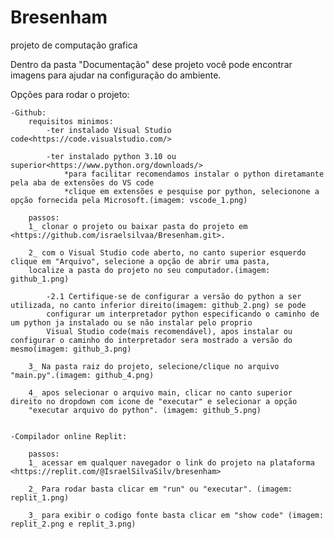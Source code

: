 # Bresenham
projeto de computação grafica


Dentro da pasta "Documentação" dese projeto você pode encontrar imagens para ajudar na configuração do ambiente.

Opções para rodar o projeto:

    -Github:
        requisitos minimos:
            -ter instalado Visual Studio code<https://code.visualstudio.com/>

            -ter instalado python 3.10 ou superior<https://www.python.org/downloads/>
                *para facilitar recomendamos instalar o python diretamante pela aba de extensões do VS code
                *clique em extensões e pesquise por python, selecionone a opção fornecida pela Microsoft.(imagem: vscode_1.png)

        passos:
        1_ clonar o projeto ou baixar pasta do projeto em <https://github.com/israelsilvaa/Bresenham.git>.

        2_ com o Visual Studio code aberto, no canto superior esquerdo clique em "Arquivo", selecione a opção de abrir uma pasta,
        localize a pasta do projeto no seu computador.(imagem: github_1.png)

            -2.1 Certifique-se de configurar a versão do python a ser utilizada, no canto inferior direito(imagem: github_2.png) se pode 
            configurar um interpretador python especificando o caminho de um python ja instalado ou se não instalar pelo proprio
            Visual Studio code(mais recomendável), apos instalar ou configurar o caminho do interpretador sera mostrado a versão do mesmo(imagem: github_3.png)

        3_ Na pasta raiz do projeto, selecione/clique no arquivo "main.py".(imagem: github_4.png)

        4_ apos selecionar o arquivo main, clicar no canto superior direito no dropdown com icone de "executar" e selecionar a opção 
        "executar arquivo do python". (imagem: github_5.png)
    

    -Compilador online Replit:

        passos:
        1_ acessar em qualquer navegador o link do projeto na plataforma <https://replit.com/@IsraelSilvaSilv/bresenham> 

        2_ Para rodar basta clicar em "run" ou "executar". (imagem: replit_1.png)

        3_ para exibir o codigo fonte basta clicar em "show code" (imagem: replit_2.png e replit_3.png)
